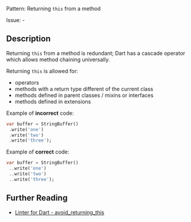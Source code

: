 Pattern: Returning `this` from a method

Issue: -

## Description

Returning `this` from a method is redundant; Dart has a cascade operator which
allows method chaining universally.

Returning `this` is allowed for:

- operators
- methods with a return type different of the current class
- methods defined in parent classes / mixins or interfaces
- methods defined in extensions

Example of **incorrect** code:
```dart
var buffer = StringBuffer()
 .write('one')
 .write('two')
 .write('three');
```

Example of **correct** code:
```dart
var buffer = StringBuffer()
 ..write('one')
 ..write('two')
 ..write('three');
```

## Further Reading

* [Linter for Dart - avoid_returning_this](https://dart.dev/tools/linter-rules/avoid_returning_this)